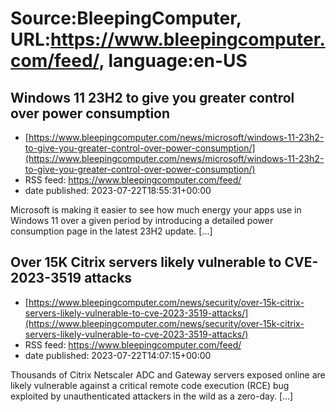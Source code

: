 # Source:BleepingComputer, URL:https://www.bleepingcomputer.com/feed/, language:en-US

## Windows 11 23H2 to give you greater control over power consumption
 - [https://www.bleepingcomputer.com/news/microsoft/windows-11-23h2-to-give-you-greater-control-over-power-consumption/](https://www.bleepingcomputer.com/news/microsoft/windows-11-23h2-to-give-you-greater-control-over-power-consumption/)
 - RSS feed: https://www.bleepingcomputer.com/feed/
 - date published: 2023-07-22T18:55:31+00:00

Microsoft is making it easier to see how much energy your apps use in Windows 11 over a given period by introducing a detailed power consumption page in the latest 23H2 update. [...]

## Over 15K Citrix servers likely vulnerable to CVE-2023-3519 attacks
 - [https://www.bleepingcomputer.com/news/security/over-15k-citrix-servers-likely-vulnerable-to-cve-2023-3519-attacks/](https://www.bleepingcomputer.com/news/security/over-15k-citrix-servers-likely-vulnerable-to-cve-2023-3519-attacks/)
 - RSS feed: https://www.bleepingcomputer.com/feed/
 - date published: 2023-07-22T14:07:15+00:00

Thousands of Citrix Netscaler ADC and Gateway servers exposed online are likely vulnerable against a critical remote code execution (RCE) bug exploited by unauthenticated attackers in the wild as a zero-day. [...]

